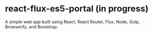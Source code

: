 # react-flux-es5-portal (in progress)

A simple web app built using React, React Router, Flux, Node, Gulp, Browserify, and Bootstrap.
